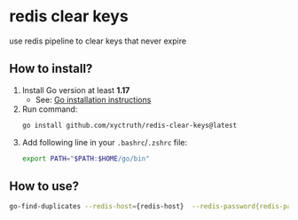 # redis clear keys

use redis pipeline to clear keys that never expire

## How to install?

1. Install Go version at least **1.17**
    * See: [Go installation instructions](https://go.dev/doc/install)
2. Run command:
   ```bash
   go install github.com/xyctruth/redis-clear-keys@latest
   ```
3. Add following line in your `.bashrc`/`.zshrc` file:
   ```bash
   export PATH="$PATH:$HOME/go/bin"
   ```

## How to use?

```bash
go-find-duplicates --redis-host={redis-host}  --redis-password{redis-password}
```
